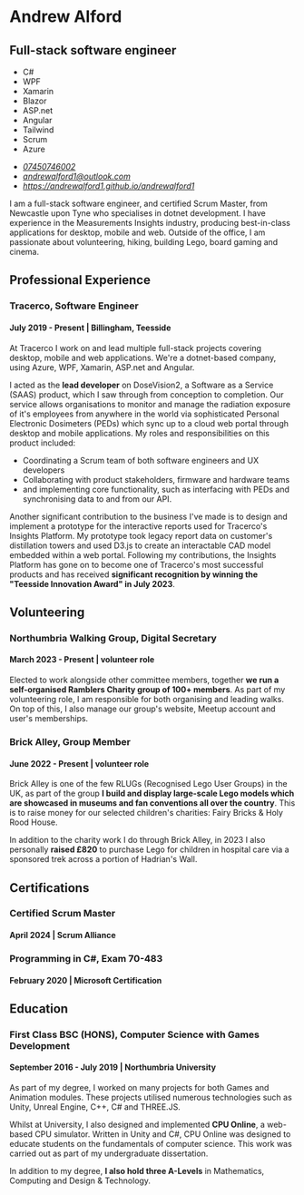
<div id="pageOneContent" class="page-break">
  <hgroup>
    <h1>Andrew Alford</h1>
    <h2>Full-stack software engineer</h2>
  </hgroup>

  <div class="skills">
    <ul>
      <li>C#</li>
      <li>WPF</li>
      <li>Xamarin</li>
      <li>Blazor</li>
      <li>ASP.net</li>
      <li>Angular</li>
      <li>Tailwind</li>
      <li>Scrum</li>
      <li>Azure</li>
    </ul>
  </div>

  <address>
    <ul>
      <li><a href="tel:(+44)7450746002">07450746002</a></li>
      <li><a href="mailto:andrewalford1@outlook.com">andrewalford1@outlook.com</a></li>
      <li><a href="https://andrewalford1.github.io/andrewalford1">https://andrewalford1.github.io/andrewalford1</a></li>
    </ul>
  </address>

  <p>
    I am a full-stack software engineer, and certified Scrum Master, from Newcastle upon Tyne who specialises in dotnet development. I have experience in the Measurements Insights industry, producing best-in-class applications for desktop, mobile and web. Outside of the office, I am passionate about volunteering, hiking, building Lego, board gaming and cinema.
  </p>

  <h2>Professional Experience</h2>
  <div>  
    <hgroup>
      <h3>Tracerco, <span>Software Engineer</span></h3>
      <h4>July 2019 - Present | Billingham, Teesside</h4>
    </hgroup>
    <p>
      At Tracerco I work on and lead multiple full-stack projects covering desktop, mobile and web applications. We're a dotnet-based company, using Azure, WPF, Xamarin, ASP.net and Angular.
    </p>
    <p>
      I acted as the <b>lead developer</b> on DoseVision2, a Software as a Service (SAAS) product, which I saw through from conception to completion. Our service allows organisations to monitor and manage the radiation exposure of it's employees from anywhere in the world via sophisticated Personal Electronic Dosimeters (PEDs) which sync up to a cloud web portal through desktop and mobile applications. My roles and responsibilities on this product included:
    </p>
    <ul>
      <li>Coordinating a Scrum team of both software engineers and UX developers</li>
      <li>Collaborating with product stakeholders, firmware and hardware teams</li>
      <li>and implementing core functionality, such as interfacing with PEDs and synchronising data to and from our API.</li>
    </ul>
    <p>
      Another significant contribution to the business I've made is to design and implement a prototype for the interactive reports used for Tracerco's Insights Platform. My prototype took legacy report data on customer's distillation towers and used D3.js to create an interactable CAD model embedded within a web portal. Following my contributions, the Insights Platform has gone on to become one of Tracerco's most successful products and has received <b>significant recognition by winning the "Teesside Innovation Award" in July 2023</b>.
    </p>
  </div>
</div>

<div id="pageTwoContent">
  <h2>Volunteering</h2>
  <div>  
    <hgroup>
      <h3>Northumbria Walking Group, <span>Digital Secretary</span></h3>
      <h4>March 2023 - Present | volunteer role</h4>
    </hgroup>
    <p>
      Elected to work alongside other committee members, together <b>we run a self-organised Ramblers Charity group of 100+ members</b>. As part of my volunteering role, I am responsible for both organising and leading walks. On top of this, I also manage our group's website, Meetup account and user's memberships.
    </p>
  </div>
  <div>  
    <hgroup>
      <h3>Brick Alley, <span>Group Member</span></h3>
      <h4>June 2022 - Present | volunteer role</h4>
    </hgroup>
    <p>
      Brick Alley is one of the few RLUGs (Recognised Lego User Groups) in the UK, as part of the group <b>I build and display large-scale Lego models which are showcased in museums and fan conventions all over the country</b>. This is to raise money for our selected children's charities: Fairy Bricks & Holy Rood House. 
    </p>
    <p>
      In addition to the charity work I do through Brick Alley, in 2023 I also personally <b>raised £820</b> to purchase Lego for children in hospital care via a sponsored trek across a portion of Hadrian's Wall.
    </p>
  </div>

  <h2>Certifications</h2>
  <hgroup>
    <h3>Certified Scrum Master</h3>
    <h4>April 2024 | Scrum Alliance</h4>
  </hgroup>
  <hgroup>
    <h3>Programming in C#, <span>Exam 70-483</span></h3>
    <h4>February 2020 | Microsoft Certification</h4>
  </hgroup>

  <h2>Education</h2>
  <div>  
    <hgroup>
      <h3>First Class BSC (HONS), <span>Computer Science with Games Development</span></h3>
      <h4>September 2016 - July 2019 | Northumbria University</h4>
    </hgroup>
    <p>
      As part of my degree, I worked on many projects for both Games and Animation modules. These projects utilised numerous technologies such as Unity, Unreal Engine, C++, C# and THREE.JS.
    </p>
    <p>
    Whilst at University, I also designed and implemented <b>CPU Online</b>, a web-based CPU simulator. Written in Unity and C#, CPU Online was designed to educate students on the fundamentals of computer science. This work was carried out as part of my undergraduate dissertation.
    </p>
    <p>
      In addition to my degree, <b>I also hold three A-Levels</b> in Mathematics, Computing and Design & Technology.
    </p>
  </div>
</div>
